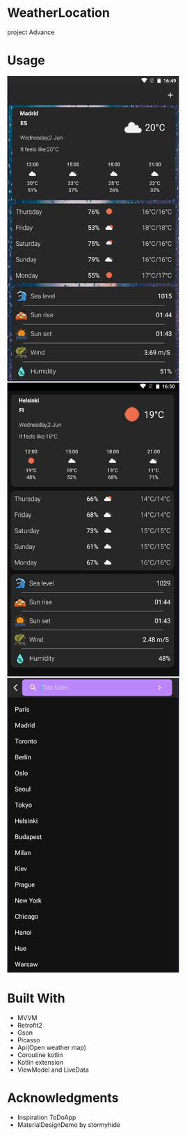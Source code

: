 # WeatherLocation
project Advance
# Usage
![](MainWeather.PNG)
![](WeatherLocationList.PNG)
![](SearchCity.PNG)


# Built With
 - MVVM
 - Retrofit2
 - Gson
 - Picasso
 - Api(Open weather map)
 - Coroutine kotlin
 - Kotlin extension
 - ViewModel and LiveData
 
# Acknowledgments
  - Inspiration ToDoApp
  - MaterialDesignDemo by stormyhide

